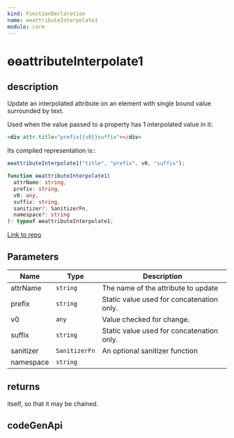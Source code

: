 ```yaml
---
kind: FunctionDeclaration
name: ɵɵattributeInterpolate1
module: core
---
```


# ɵɵattributeInterpolate1

## description

Update an interpolated attribute on an element with single bound value surrounded by text.

Used when the value passed to a property has 1 interpolated value in it:

```html
<div attr.title="prefix{{v0}}suffix"></div>
```

Its compiled representation is::

```ts
ɵɵattributeInterpolate1("title", "prefix", v0, "suffix");
```

```ts
function ɵɵattributeInterpolate1(
  attrName: string,
  prefix: string,
  v0: any,
  suffix: string,
  sanitizer?: SanitizerFn,
  namespace?: string
): typeof ɵɵattributeInterpolate1;
```

[Link to repo](https://github.com/timdeschryver/angular/blob/master/packages/core/src/render3/instructions/attribute_interpolation.ts#L40-L53)

## Parameters

| Name      | Type          | Description                               |
| --------- | ------------- | ----------------------------------------- |
| attrName  | `string`      | The name of the attribute to update       |
| prefix    | `string`      | Static value used for concatenation only. |
| v0        | `any`         | Value checked for change.                 |
| suffix    | `string`      | Static value used for concatenation only. |
| sanitizer | `SanitizerFn` | An optional sanitizer function            |
| namespace | `string`      |                                           |

## returns

itself, so that it may be chained.

## codeGenApi
